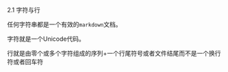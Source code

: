2.1 字符与行  

任何字符串都是一个有效的```markdown```文档。

字符就是一个Unicode代码。  

行就是由零个或多个字符组成的序列+一个行尾符号或者文件结尾而不是一个换行符或者回车符